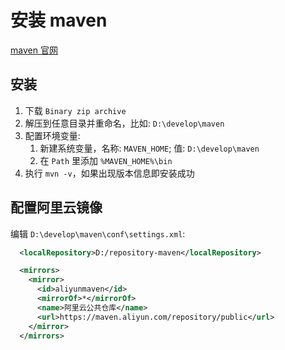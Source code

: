 # 安装 maven

[maven 官网](http://maven.apache.org/download.cgi 'maven 官网')

## 安装

1. 下载 ```Binary zip archive```
2. 解压到任意目录并重命名，比如: ```D:\develop\maven```
3. 配置环境变量:
   1. 新建系统变量，名称: ```MAVEN_HOME```; 值: ```D:\develop\maven```
   2. 在 ```Path``` 里添加 ```%MAVEN_HOME%\bin```
3. 执行 ```mvn -v```，如果出现版本信息即安装成功

## 配置阿里云镜像

编辑 ```D:\develop\maven\conf\settings.xml```:

```xml
  <localRepository>D:/repository-maven</localRepository>

  <mirrors>
    <mirror>
	  <id>aliyunmaven</id>
	  <mirrorOf>*</mirrorOf>
	  <name>阿里云公共仓库</name>
	  <url>https://maven.aliyun.com/repository/public</url>
	</mirror>
  </mirrors>
```
